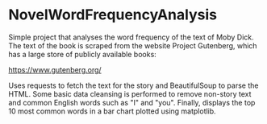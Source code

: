 # NovelWordFrequencyAnalysis
 Simple project that analyses the word frequency of the text of Moby Dick. The text of the book is scraped from the website Project Gutenberg, which has a large store of publicly available books:
 
 https://www.gutenberg.org/
 
 Uses requests to fetch the text for the story and BeautifulSoup to parse the HTML. Some basic data cleansing is performed to remove non-story text and common English words such as "I" and "you". Finally, displays the top 10 most common words in a bar chart plotted using matplotlib.
